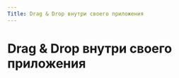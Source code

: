 ```yaml
---
Title: Drag & Drop внутри своего приложения
---
```



Drag & Drop внутри своего приложения
====================================

